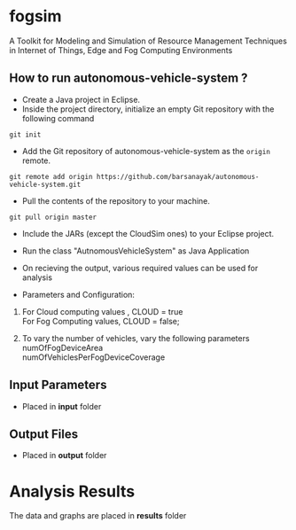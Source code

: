 # fogsim
A Toolkit for Modeling and Simulation of Resource Management Techniques in Internet of Things, Edge and Fog Computing Environments


## How to run autonomous-vehicle-system ?

* Create a Java project in Eclipse. 
* Inside the project directory, initialize an empty Git repository with the following command
```
git init
```
* Add the Git repository of autonomous-vehicle-system as the `origin` remote.
```
git remote add origin https://github.com/barsanayak/autonomous-vehicle-system.git
```
* Pull the contents of the repository to your machine.
```
git pull origin master
```
* Include the JARs (except the CloudSim ones) to your Eclipse project.  
* Run the class "AutnomousVehicleSystem" as  Java Application
* On recieving the output, various required values can be used for analysis  


* Parameters and Configuration:  
  
1. For Cloud computing values , CLOUD = true  
   For Fog Computing values, CLOUD = false;  

2. To vary the number of vehicles, vary the following parameters  
	numOfFogDeviceArea   
	numOfVehiclesPerFogDeviceCoverage  
  
  ## Input Parameters    
  * Placed in **input** folder   
    
  ## Output Files     
  * Placed in **output** folder  
  
  # Analysis Results 
  The data and graphs are placed in **results** folder
	

